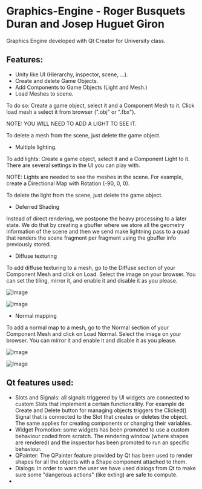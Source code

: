 # Graphics-Engine - Roger Busquets Duran and Josep Huguet Giron
Graphics Engine developed with Qt Creator for University class.

## Features:
* Unity like UI (Hierarchy, inspector, scene, ...).
* Create and delete Game Objects.
* Add Components to Game Objects (Light and Mesh.)
* Load Meshes to scene. 

To do so: Create a game object, select it and a Component Mesh to it. Click load mesh a select it from browser (".obj" or ".fbx").

NOTE: YOU WILL NEED TO ADD A LIGHT TO SEE IT.

To delete a mesh from the scene, just delete the game object.

* Multiple lighting.

To add lights: Create a game object, select it and a Component Light to it. There are several settings in the UI you can play with.

NOTE: Lights are needed to see the meshes in the scene. For example, create a Directional Map with Rotation (-90, 0, 0).

To delete the light from the scene, just delete the game object.

* Deferred Shading

Instead of direct rendering, we postpone the heavy processing to a later state. We do that by creating a gbuffer where we store all the geometry information of the scene and then we send make lightning pass to a quad that renders the scene fragment per fragment using the gbuffer info previously stored.

* Diffuse texturing

To add diffuse texturing to a mesh, go to the Diffuse section of your Component Mesh and click on Load. Select the image on your browser. You can set the tiling, mirror it, and enable it and disable it as you please.

![Image](http://i64.tinypic.com/20fcoea.png)

![Image](http://i66.tinypic.com/2pqm9hj.png)

* Normal mapping

To add a normal map to a mesh, go to the Normal section of your Component Mesh and click on Load Normal. Select the image on your browser. You can mirror it and enable it and disable it as you please.

![Image](http://i64.tinypic.com/1et5qw.png)

![Image](http://i66.tinypic.com/2lcb3vk.png)


## Qt features used:
* Slots and Signals: all signals triggered by UI widgets are connected to custom Slots that implement a certain functionallity. For example 
de Create and Delete button for managing objects triggers the Clicked() Signal that is connected to the Slot that creates or deletes the object.
The same applies for creating components or changing their variables. 
* Widget Promotion: some widgets has been promoted to use a custom behaviour coded from scratch. The rendering window (where shapes are rendered)
and the inspector has been promoted to run an specific behaviour. 
* QPainter: The QPainter feature provided by Qt has been used to render shapes for all the objects with a Shape component attached to them.
* Dialogs: In order to warn the user we have used dialogs from Qt to make sure some "dangerous actions" (like exting) are safe to compute. 
*

